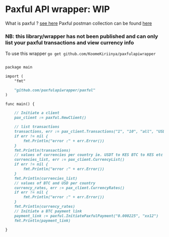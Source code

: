 
# Paxful API wrapper: WIP 

What is paxful ? [see here](https://paxful.com/support/en-us/articles/360008914373-What-is-Paxful-)
Paxful postman collection can be found [here](https://app.getpostman.com/run-collection/15197992-d216bdc0-6116-488b-a860-14a29d0cbf4f)
### NB: this library/wrapper has not been published and can only list your paxful transactions and view currency info



To use this wrapper ```go get github.com/KoomeKiriinya/paxfulapiwrapper```


```markdown

package main

import (
	"fmt"

	"github.com/paxfulapiwrapper/paxful"
)

func main() {

	// Initiate a client
	pax_client := paxful.NewClient()

	// list transactions 
	transactions, err := pax_client.Transactions("1", "10", "all", "USDT")
	if err != nil {
		fmt.Println("error :" + err.Error())
	}
	fmt.Println(transactions)
	// values of currencies per country ie. USDT to KES BTC to KES etc
	currencies_list, err := pax_client.CurrencyList()
	if err != nil {
		fmt.Println("error :" + err.Error())
	}
	fmt.Println(currencies_list)
	// values of BTC and USD per country
	currency_rates, err := pax_client.CurrencyRates()
	if err != nil {
		fmt.Println("error :" + err.Error())
	}
	fmt.Println(currency_rates)
	// Initiate a BTC payment link
	payment_link := paxful.InitiatePaxfulPayment("0.000225", "xx12")
	fmt.Println(payment_link)

}
```
